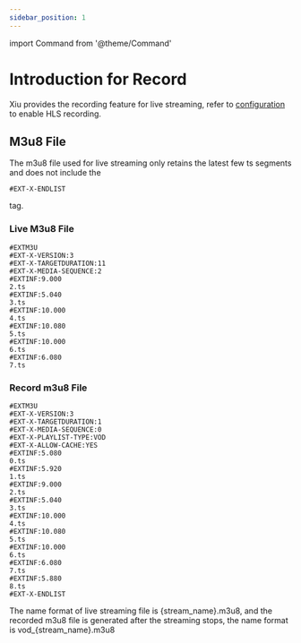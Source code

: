 ```yaml
---
sidebar_position: 1
---
```


import Command from '@theme/Command'

# Introduction for Record

Xiu provides the recording feature for live streaming, refer to [configuration](../configurations/config-file#hls) to enable HLS recording.

## M3u8 File

The m3u8 file used for live streaming only retains the latest few ts segments and does not include the
    
    #EXT-X-ENDLIST
tag.

### Live M3u8 File

    #EXTM3U
    #EXT-X-VERSION:3
    #EXT-X-TARGETDURATION:11
    #EXT-X-MEDIA-SEQUENCE:2
    #EXTINF:9.000
    2.ts
    #EXTINF:5.040
    3.ts
    #EXTINF:10.000
    4.ts
    #EXTINF:10.080
    5.ts
    #EXTINF:10.000
    6.ts
    #EXTINF:6.080
    7.ts

### Record m3u8 File
    
    #EXTM3U
    #EXT-X-VERSION:3
    #EXT-X-TARGETDURATION:1
    #EXT-X-MEDIA-SEQUENCE:0
    #EXT-X-PLAYLIST-TYPE:VOD
    #EXT-X-ALLOW-CACHE:YES
    #EXTINF:5.080
    0.ts
    #EXTINF:5.920
    1.ts
    #EXTINF:9.000
    2.ts
    #EXTINF:5.040
    3.ts
    #EXTINF:10.000
    4.ts
    #EXTINF:10.080
    5.ts
    #EXTINF:10.000
    6.ts
    #EXTINF:6.080
    7.ts
    #EXTINF:5.880
    8.ts
    #EXT-X-ENDLIST

The name format of live streaming file is {stream_name}.m3u8, and the recorded m3u8 file is generated after the streaming stops, the name format is vod\_{stream_name}.m3u8


